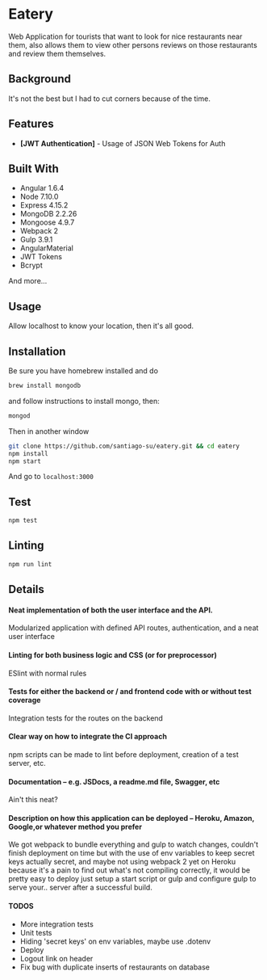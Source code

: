 # Eatery

Web Application for tourists that want to look for nice restaurants near them,
also allows them to view other persons reviews on those restaurants and review
them themselves.

## Background

It's not the best but I had to cut corners because of the time.

## Features

- **[JWT Authentication]** - Usage of JSON Web Tokens for Auth

## Built With

- Angular 1.6.4
- Node 7.10.0
- Express 4.15.2
- MongoDB 2.2.26
- Mongoose 4.9.7
- Webpack 2
- Gulp 3.9.1
- AngularMaterial
- JWT Tokens
- Bcrypt

And more...

## Usage

Allow localhost to know your location, then it's all good.

## Installation

Be sure you have homebrew installed and do
```sh
brew install mongodb
```
and follow instructions to install mongo, then:

```sh
mongod
```

Then in another window
```sh
git clone https://github.com/santiago-su/eatery.git && cd eatery
npm install
npm start
```

And go to `localhost:3000`
## Test

```sh
npm test
```

## Linting

```sh
npm run lint
```

## Details


#### Neat implementation of both the user interface and the API.

Modularized application with defined API routes, authentication, and a
neat user interface

#### Linting for both business logic and CSS (or for preprocessor)

ESlint with normal rules

#### Tests for either the backend or / and frontend code with or without test coverage

Integration tests for the routes on the backend

#### Clear way on how to integrate the CI approach

npm scripts can be made to lint before deployment, creation of a test server, etc.

#### Documentation – e.g. JSDocs, a readme.md file, Swagger, etc

Ain't this neat?

#### Description on how this application can be deployed – Heroku, Amazon, Google,or whatever method you prefer

We got webpack to bundle everything and gulp to watch changes, couldn't finish deployment
on time but with the use of env variables to keep secret keys actually secret, and maybe
not using webpack 2 yet on Heroku because it's a pain to find out what's not compiling correctly, it would be pretty easy to deploy just setup a start script or gulp and configure gulp to serve your.. server after a successful build.

#### TODOS

- More integration tests
- Unit tests
- Hiding 'secret keys' on env variables, maybe use .dotenv
- Deploy
- Logout link on header
- Fix bug with duplicate inserts of restaurants on database
